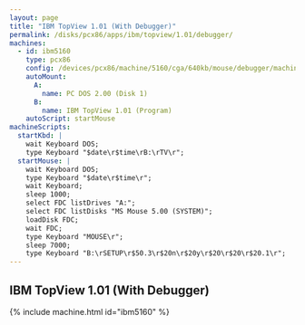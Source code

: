 ```yaml
---
layout: page
title: "IBM TopView 1.01 (With Debugger)"
permalink: /disks/pcx86/apps/ibm/topview/1.01/debugger/
machines:
  - id: ibm5160
    type: pcx86
    config: /devices/pcx86/machine/5160/cga/640kb/mouse/debugger/machine.xml
    autoMount:
      A:
        name: PC DOS 2.00 (Disk 1)
      B:
        name: IBM TopView 1.01 (Program)
    autoScript: startMouse
machineScripts:
  startKbd: |
    wait Keyboard DOS;
    type Keyboard "$date\r$time\rB:\rTV\r";
  startMouse: |
    wait Keyboard DOS;
    type Keyboard "$date\r$time\r";
    wait Keyboard;
    sleep 1000;
    select FDC listDrives "A:";
    select FDC listDisks "MS Mouse 5.00 (SYSTEM)";
    loadDisk FDC;
    wait FDC;
    type Keyboard "MOUSE\r";
    sleep 7000;
    type Keyboard "B:\rSETUP\r$50.3\r$20n\r$20y\r$20\r$20\r$20.1\r";
---
```


IBM TopView 1.01 (With Debugger)
--------------------------------

{% include machine.html id="ibm5160" %}
